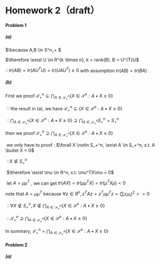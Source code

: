 # Homework 2（draft）

#### Problem 1

##### (a) 

$\because A,B \in S^n_+ $

$\therefore \exist U \in R^{k \times n}, k = rank(B), B = U^{T}U$ 

$\therefore tr(AB) = tr(AU^TU) = tr(UAU^T) \ge 0$ with assumption $tr(AB) = tr(BA)$



##### (b)

First we proof $\mathcal{S}_{+}^{n}\subseteq\bigcap_{A \in \mathcal{S}_{+}^{n}}\left\{X \in \mathcal{S}^{n}: A \bullet X \geq 0\right\}$

​	$\because$  the result in (a), we have $\mathcal{S}_{+}^{n} \subseteq\left\{X \in \mathcal{S}^{n}: A \bullet X \geq 0\right\}$ 

​	$\therefore \bigcap_{A \in \mathcal{S}_{+}^{n}}\left\{X \in \mathcal{S}^{n}: A \bullet X \geq 0\right\} \supseteq \bigcap_{A \in \mathcal{S}_{+}^{n}} S_+^n = S_+^n$

then we proof  $\mathcal{S}_{+}^{n}\supseteq\bigcap_{A \in \mathcal{S}_{+}^{n}}\left\{X \in \mathcal{S}^{n}: A \bullet X \geq 0\right\}$

​	we only have to proof : $\forall X \notin S_+^n, \exist A \in S_+^n, s.t. A \bullet X < 0$

​	$\because X \notin S_+^n$

​	$\therefore \exist \mu \in R^n, s.t. \mu^TX\mu < 0$

​	let $A = \mu\mu^T$ , we can get $tr(AX) = tr(\mu\mu^TX) = tr(\mu^TX\mu) < 0$

note that $A = \mu\mu^T$ because $\forall z \in R^n, z^TAz = z^T\mu\mu^Tz = (\sum z_iu_i)^2 >= 0$

​	$\therefore \forall X \notin S_+^n, X \notin \bigcap_{A \in \mathcal{S}_{+}^{n}}\left\{X \in \mathcal{S}^{n}: A \bullet X \geq 0\right\}$

​	$\therefore \mathcal{S}_{+}^{n}\supseteq\bigcap_{A \in \mathcal{S}_{+}^{n}}\left\{X \in \mathcal{S}^{n}: A \bullet X \geq 0\right\}$

In summary, $\mathcal{S}_{+}^{n} = \bigcap_{A \in \mathcal{S}_{+}^{n}}\left\{X \in \mathcal{S}^{n}: A \bullet X \geq 0\right\}$



#### Problem 2

##### (a)




